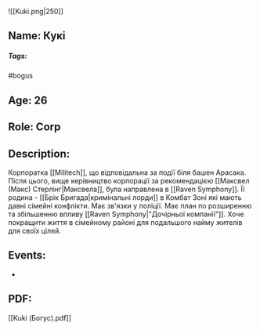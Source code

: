 ![[Kuki.png|250]]
## Name: Кукі
##### Tags: 
#bogus
## Age: 26
## Role: Corp
## Description: 
Корпоратка [[Militech]], що відповідальна за події біля башен Арасака. Після цього, вище керівництво корпорації за рекомендацією [[Максвел (Макс) Стерлінг|Максвела]], була направлена в [[Raven Symphony]]. Її родина - [[Брік Бригада|кримінальні лорди]] в Комбат Зоні які мають давні сімейні конфлікти. Має зв'язки у поліції. 
Має план по розширенню та збільшенню впливу [[Raven Symphony|"Дочірньої компанії"]]. Хоче покращити життя в сімейному районі для подальшого найму жителів для своїх цілей.
## Events:
- 
## PDF:
[[Kuki (Богус).pdf]] 